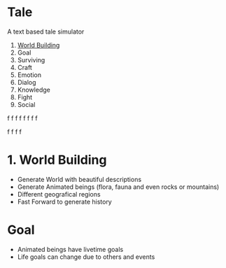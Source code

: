 # Tale
A text based tale simulator

1. [World Building](#goal)
2. Goal
3. Surviving
4. Craft
5. Emotion
6. Dialog
7. Knowledge
8. Fight
9. Social

f
f
f
f
f
f
f
f

f
f
f
f


# 1. World Building
- Generate World with beautiful descriptions
- Generate Animated beings (flora, fauna and even rocks or mountains)
- Different geografical regions
- Fast Forward to generate history

# Goal
- Animated beings have livetime goals
- Life goals can change due to others and events

